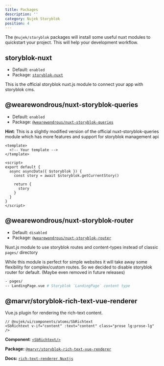 ```yaml
---
title: Packages
description: ''
category: Nujek Storyblok
position: 4
---
```


The `@nujek/storyblok` packages will install some useful nuxt modules to quickstart your project. This will help your development workflow.

## storyblok-nuxt

* Default: `enabled`
* Package: [`storyblok-nuxt`](https://github.com/storyblok/storyblok-nuxt)


This is the official storyblok nuxt.js module to connect your app with storyblok cms.

## @wearewondrous/nuxt-storyblok-queries

* Default: `enabled`
* Package: [`@wearewondrous/nuxt-storyblok-queries`](https://github.com/regenrek/nuxt-storyblok-queries)

**Hint**: This is a slightly modified version of the official nuxt-storyblok-queries module which has more features and support for storyblok management api

```vue[pages/LandingPage.js]
<template>
  <!-- Your template -->
</template>

<script>
export default {
  async asyncData({ $storyblok }) {
    const story = await $storyblok.getCurrentStory()

    return {
      story
    }
  }
}
</script>
```

## @wearewondrous/nuxt-storyblok-router

* Default: `disabled`
* Package: [`@wearewondrous/nuxt-storyblok-router`](https://github.com/wearewondrous/nuxt-storyblok-router)

Nuxt.js module to use storyblok routes and content-types instead of classic `pages/` directory

<alert>
While this module is perfect for simple websites it will
take away some flexibility for complex/custom routes. So we decided to disable storyblok router for default. (Maybe even removed in future releases)
</alert>

```bash
- pages/
-- LandingPage.vue # Storyblok `LandingPage` content type
```

## @marvr/storyblok-rich-text-vue-renderer

Vue.js plugin for rendering the rich-text content.

```vue
// @nujek/ui/components/atoms/SbRichtext
<SbRichtext v-if="content" :text="content" class="prose lg:prose-lg" />
```

**Component**: [`<SbRichtext/>`](/nujek-ui/components)

**Package:** [`@marvr/storyblok-rich-text-vue-renderer`](https://github.com/MarvinRudolph/storyblok-rich-text-renderer/tree/master/packages/storyblok-rich-text-vue-renderer)

**Docs:** [`rich-text-renderer Nuxtjs`](https://storyblok-rich-text-renderer.netlify.app/vue-plugin/usage/#with-nuxt-js)
